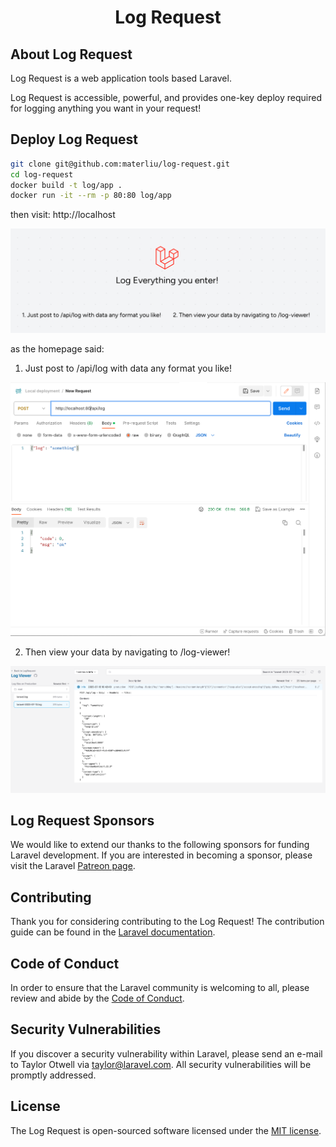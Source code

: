 <h1 align="center">Log Request</h1>

## About Log Request

Log Request is a web application tools based Laravel. 

Log Request is accessible, powerful, and provides one-key deploy required for logging anything you want in your request!

## Deploy Log Request
```bash
git clone git@github.com:materliu/log-request.git
cd log-request
docker build -t log/app .
docker run -it --rm -p 80:80 log/app
```

then visit: http://localhost

![homepage](https://raw.githubusercontent.com/materliu/log-request/master/home-page.png)

as the homepage said:

1. Just post to /api/log with data any format you like!

![log-post](https://raw.githubusercontent.com/materliu/log-request/master/log-post.png)

2. Then view your data by navigating to /log-viewer!

![log-viewer](https://raw.githubusercontent.com/materliu/log-request/master/log-viewer.png)

## Log Request Sponsors

We would like to extend our thanks to the following sponsors for funding Laravel development. If you are interested in becoming a sponsor, please visit the Laravel [Patreon page](https://patreon.com/taylorotwell).

## Contributing

Thank you for considering contributing to the Log Request! The contribution guide can be found in the [Laravel documentation](https://laravel.com/docs/contributions).

## Code of Conduct

In order to ensure that the Laravel community is welcoming to all, please review and abide by the [Code of Conduct](https://laravel.com/docs/contributions#code-of-conduct).

## Security Vulnerabilities

If you discover a security vulnerability within Laravel, please send an e-mail to Taylor Otwell via [taylor@laravel.com](mailto:taylor@laravel.com). All security vulnerabilities will be promptly addressed.

## License

The Log Request is open-sourced software licensed under the [MIT license](https://opensource.org/licenses/MIT).
